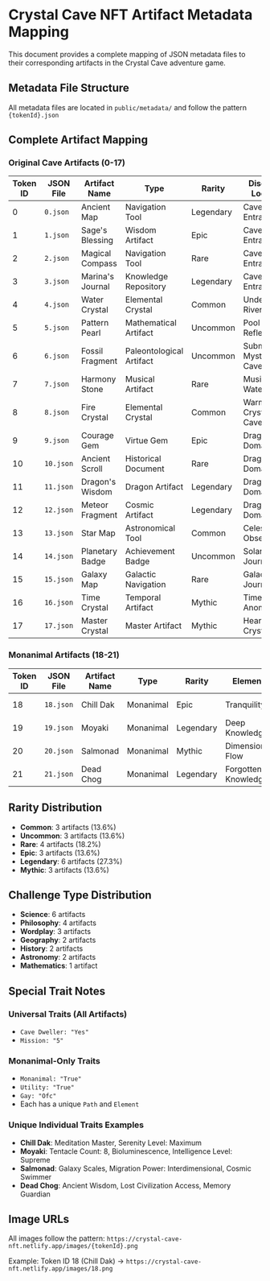 # Crystal Cave NFT Artifact Metadata Mapping

This document provides a complete mapping of JSON metadata files to their corresponding artifacts in the Crystal Cave adventure game.

## Metadata File Structure
All metadata files are located in `public/metadata/` and follow the pattern `{tokenId}.json`

## Complete Artifact Mapping

### Original Cave Artifacts (0-17)

| Token ID | JSON File | Artifact Name | Type | Rarity | Discovery Location |
|----------|-----------|---------------|------|--------|-------------------|
| 0 | `0.json` | Ancient Map | Navigation Tool | Legendary | Cave Entrance |
| 1 | `1.json` | Sage's Blessing | Wisdom Artifact | Epic | Cave Entrance |
| 2 | `2.json` | Magical Compass | Navigation Tool | Rare | Cave Entrance |
| 3 | `3.json` | Marina's Journal | Knowledge Repository | Legendary | Cave Entrance |
| 4 | `4.json` | Water Crystal | Elemental Crystal | Common | Underground River |
| 5 | `5.json` | Pattern Pearl | Mathematical Artifact | Uncommon | Pool of Reflection |
| 6 | `6.json` | Fossil Fragment | Paleontological Artifact | Uncommon | Submerged Mystery Cave |
| 7 | `7.json` | Harmony Stone | Musical Artifact | Rare | Musical Waters |
| 8 | `8.json` | Fire Crystal | Elemental Crystal | Common | Warm Crystal Cavern |
| 9 | `9.json` | Courage Gem | Virtue Gem | Epic | Dragon's Domain |
| 10 | `10.json` | Ancient Scroll | Historical Document | Rare | Dragon's Domain |
| 11 | `11.json` | Dragon's Wisdom | Dragon Artifact | Legendary | Dragon's Domain |
| 12 | `12.json` | Meteor Fragment | Cosmic Artifact | Legendary | Dragon's Domain |
| 13 | `13.json` | Star Map | Astronomical Tool | Common | Celestial Observatory |
| 14 | `14.json` | Planetary Badge | Achievement Badge | Uncommon | Solar System Journey |
| 15 | `15.json` | Galaxy Map | Galactic Navigation | Rare | Galactic Journey |
| 16 | `16.json` | Time Crystal | Temporal Artifact | Mythic | Time Anomaly |
| 17 | `17.json` | Master Crystal | Master Artifact | Mythic | Heart of Crystal Cave |

### Monanimal Artifacts (18-21)

| Token ID | JSON File | Artifact Name | Type | Rarity | Element | Path |
|----------|-----------|---------------|------|--------|---------|------|
| 18 | `18.json` | Chill Dak | Monanimal | Epic | Tranquility | Tranquil Passage |
| 19 | `19.json` | Moyaki | Monanimal | Legendary | Deep Knowledge | Mysterious Depths |
| 20 | `20.json` | Salmonad | Monanimal | Mythic | Dimensional Flow | Upstream Current |
| 21 | `21.json` | Dead Chog | Monanimal | Legendary | Forgotten Knowledge | Forgotten Realm |

## Rarity Distribution

- **Common**: 3 artifacts (13.6%)
- **Uncommon**: 3 artifacts (13.6%)
- **Rare**: 4 artifacts (18.2%)
- **Epic**: 3 artifacts (13.6%)
- **Legendary**: 6 artifacts (27.3%)
- **Mythic**: 3 artifacts (13.6%)

## Challenge Type Distribution

- **Science**: 6 artifacts
- **Philosophy**: 4 artifacts
- **Wordplay**: 3 artifacts
- **Geography**: 2 artifacts
- **History**: 2 artifacts
- **Astronomy**: 2 artifacts
- **Mathematics**: 1 artifact

## Special Trait Notes

### Universal Traits (All Artifacts)
- `Cave Dweller: "Yes"`
- `Mission: "5"`

### Monanimal-Only Traits
- `Monanimal: "True"`
- `Utility: "True"`
- `Gay: "Ofc"`
- Each has a unique `Path` and `Element`

### Unique Individual Traits Examples
- **Chill Dak**: Meditation Master, Serenity Level: Maximum
- **Moyaki**: Tentacle Count: 8, Bioluminescence, Intelligence Level: Supreme
- **Salmonad**: Galaxy Scales, Migration Power: Interdimensional, Cosmic Swimmer
- **Dead Chog**: Ancient Wisdom, Lost Civilization Access, Memory Guardian

## Image URLs
All images follow the pattern: `https://crystal-cave-nft.netlify.app/images/{tokenId}.png`

Example: Token ID 18 (Chill Dak) → `https://crystal-cave-nft.netlify.app/images/18.png` 